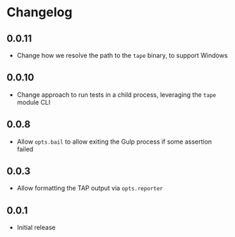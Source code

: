 # Changelog

## 0.0.11

- Change how we resolve the path to the `tape` binary, to support Windows

## 0.0.10

- Change approach to run tests in a child process, leveraging the `tape` module CLI

## 0.0.8

- Allow `opts.bail` to allow exiting the Gulp process if some assertion failed

## 0.0.3

- Allow formatting the TAP output via `opts.reporter`

## 0.0.1

- Initial release
